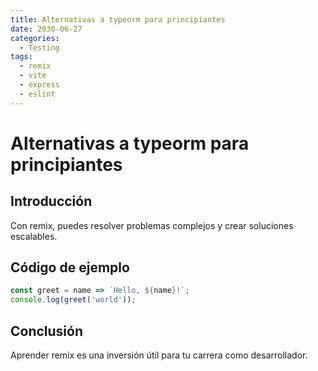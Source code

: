 ```yaml
---
title: Alternativas a typeorm para principiantes
date: 2030-06-27
categories:
  - Testing
tags:
  - remix
  - vite
  - express
  - eslint
---
```


# Alternativas a typeorm para principiantes

## Introducción

Con remix, puedes resolver problemas complejos y crear soluciones escalables.

## Código de ejemplo

```javascript
const greet = name => `Hello, ${name}!`;
console.log(greet('world'));
```

## Conclusión

Aprender remix es una inversión útil para tu carrera como desarrollador.